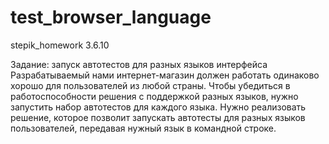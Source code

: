 # test_browser_language
stepik_homework 3.6.10

Задание: запуск автотестов для разных языков интерфейса
Разрабатываемый нами интернет-магазин должен работать одинаково хорошо для пользователей из любой страны. Чтобы убедиться в работоспособности решения с поддержкой разных языков, нужно запустить набор автотестов для каждого языка. 
Нужно реализовать решение, которое позволит запускать автотесты для разных языков пользователей, передавая нужный язык в командной строке.
